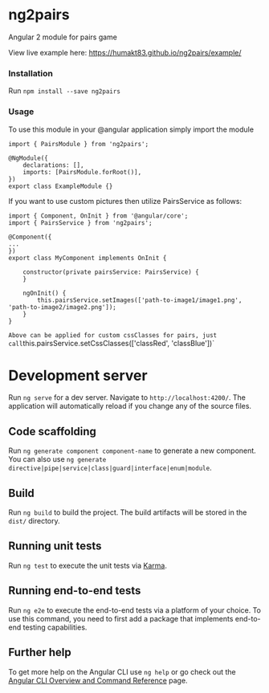 # ng2pairs
Angular 2 module for pairs game

View live example here: https://humakt83.github.io/ng2pairs/example/

### Installation

Run `npm install --save ng2pairs`

### Usage

To use this module in your @angular application simply import the module

```
import { PairsModule } from 'ng2pairs';

@NgModule({
    declarations: [],
    imports: [PairsModule.forRoot()],
})
export class ExampleModule {}
```
If you want to use custom pictures then utilize PairsService as follows:

```
import { Component, OnInit } from '@angular/core';
import { PairsService } from 'ng2pairs';

@Component({
...
})
export class MyComponent implements OnInit {

    constructor(private pairsService: PairsService) {        
    }

    ngOnInit() {
        this.pairsService.setImages(['path-to-image1/image1.png', 'path-to-image2/image2.png']);
    }
}
```

`
Above can be applied for custom cssClasses for pairs, just call `this.pairsService.setCssClasses(['classRed', 'classBlue'])`

# Development server

Run `ng serve` for a dev server. Navigate to `http://localhost:4200/`. The application will automatically reload if you change any of the source files.

## Code scaffolding

Run `ng generate component component-name` to generate a new component. You can also use `ng generate directive|pipe|service|class|guard|interface|enum|module`.

## Build

Run `ng build` to build the project. The build artifacts will be stored in the `dist/` directory.

## Running unit tests

Run `ng test` to execute the unit tests via [Karma](https://karma-runner.github.io).

## Running end-to-end tests

Run `ng e2e` to execute the end-to-end tests via a platform of your choice. To use this command, you need to first add a package that implements end-to-end testing capabilities.

## Further help

To get more help on the Angular CLI use `ng help` or go check out the [Angular CLI Overview and Command Reference](https://angular.io/cli) page.
